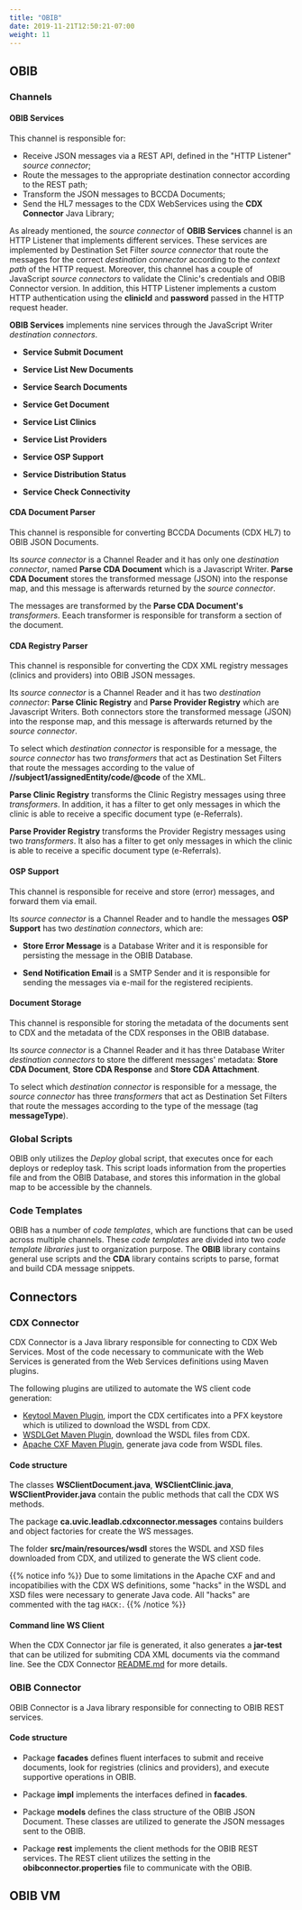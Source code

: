 ```yaml
---
title: "OBIB"
date: 2019-11-21T12:50:21-07:00
weight: 11
---
```


## OBIB

[//]: # (TODO)

### Channels

#### OBIB Services

This channel is responsible for:

* Receive JSON messages via a REST API, defined in the "HTTP Listener" *source connector*;
* Route the messages to the appropriate destination connector according to the REST path;
* Transform the JSON messages to BCCDA Documents;
* Send the HL7 messages to the CDX WebServices using the **CDX Connector** Java Library;

As already mentioned, the *source connector* of **OBIB Services** channel is an HTTP Listener that implements different services. These services are implemented by Destination Set Filter *source connector* that route the messages for the correct *destination connector* according to the *context path* of the HTTP request. Moreover, this channel has a couple of JavaScript *source connectors* to validate the Clinic's credentials and OBIB Connector version. In addition, this HTTP Listener implements a custom HTTP authentication using the **clinicId** and **password** passed in the HTTP request header.

**OBIB Services** implements nine services through the JavaScript Writer *destination connectors*.

[//]: # (TODO: describe each service)

* **Service Submit Document**

* **Service List New Documents**

* **Service Search Documents**

* **Service Get Document**

* **Service List Clinics**

* **Service List Providers**

* **Service OSP Support**

* **Service Distribution Status**

* **Service Check Connectivity**

#### CDA Document Parser

This channel is responsible for converting BCCDA Documents (CDX HL7) to OBIB JSON Documents.

Its *source connector* is a Channel Reader and it has only one *destination connector*, named **Parse CDA Document** which is a Javascript Writer. **Parse CDA Document** stores the transformed message (JSON) into the response map, and this message is afterwards returned by the *source connector*.

The messages are transformed by the **Parse CDA Document's** *transformers*. Eeach transformer is responsible for transform a section of the document.

#### CDA Registry Parser

This channel is responsible for converting the CDX XML registry messages (clinics and providers) into OBIB JSON messages.

Its *source connector* is a Channel Reader and it has two *destination connector*: **Parse Clinic Registry** and **Parse Provider Registry** which are Javascript Writers. Both connectors store the transformed message (JSON) into the response map, and this message is afterwards returned by the *source connector*.

To select which *destination connector* is responsible for a message, the *source connector* has two *transformers* that act as Destination Set Filters that route the messages according to the value of **//subject1/assignedEntity/code/@code** of the XML.

**Parse Clinic Registry** transforms the Clinic Registry messages using three *transformers*. In addition, it has a filter to get only messages in which the clinic is able to receive a specific document type (e-Referrals).

**Parse Provider Registry** transforms the Provider Registry messages using two *transformers*. It also has a filter to get only messages in which the clinic is able to receive a specific document type (e-Referrals).

#### OSP Support

This channel is responsible for receive and store (error) messages, and forward them via email.

Its *source connector* is a Channel Reader and to handle the messages **OSP Support** has two *destination connectors*, which are:

* **Store Error Message** is a Database Writer and it is responsible for persisting the message in the OBIB Database.

* **Send Notification Email** is a SMTP Sender and it is responsible for sending the messages via e-mail for the registered recipients.

#### Document Storage

This channel is responsible for storing the metadata of the documents sent to CDX and the metadata of the CDX responses in the OBIB database.

Its *source connector* is a Channel Reader and it has three Database Writer *destination connectors* to store the different messages' metadata: **Store CDA Document**, **Store CDA Response** and **Store CDA Attachment**.

To select which *destination connector* is responsible for a message, the *source connector* has three *transformers* that act as Destination Set Filters that route the messages according to the type of the message (tag **messageType**).

### Global Scripts

OBIB only utilizes the *Deploy* global script, that executes once for each deploys or redeploy task. This script loads information from the properties file and from the OBIB Database, and stores this information in the global map to be accessible by the channels.

### Code Templates

OBIB has a number of *code templates*, which are functions that can be used across multiple channels. These *code templates* are divided into two *code template libraries* just to organization purpose. The **OBIB** library contains general use scripts and the **CDA** library contains scripts to parse, format and build CDA message snippets.

## Connectors

### CDX Connector

CDX Connector is a Java library responsible for connecting to CDX Web Services. Most of the code necessary to communicate with the Web Services is generated from the Web Services definitions using Maven plugins.

The following plugins are utilized to automate the WS client code generation:

* [Keytool Maven Plugin](https://www.mojohaus.org/keytool/keytool-maven-plugin/), import the CDX certificates into a PFX keystore which is utilized to download the WSDL from CDX.
* [WSDLGet Maven Plugin](https://github.com/dmn1k/wsdlget-maven-plugin), download the WSDL files from CDX.
* [Apache CXF Maven Plugin](https://cxf.apache.org/docs/maven-cxf-codegen-plugin-wsdl-to-java.html), generate java code from WSDL files.

#### Code structure

The classes **WSClientDocument.java**, **WSClientClinic.java**, **WSClientProvider.java** contain the public methods that call the CDX WS methods.

The package **ca.uvic.leadlab.cdxconnector.messages** contains builders and object factories for create the WS messages.

The folder **src/main/resources/wsdl** stores the WSDL and XSD files downloaded from CDX, and utilized to generate the WS client code.

{{% notice info %}}
Due to some limitations in the Apache CXF and and incopatibilies with the CDX WS definitions, some "hacks" in the WSDL and XSD files were necessary to generate Java code. All "hacks" are commented with the tag ```HACK:```.
{{% /notice %}}

#### Command line WS Client

When the CDX Connector jar file is generated, it also generates a **jar-test** that can be utilized for submiting CDA XML documents via the command line. See the CDX Connector [README.md](https://github.com/simbioses/OBIB/tree/master/cdxconnector#submit-document-client) for more details.

### OBIB Connector

OBIB Connector is a Java library responsible for connecting to OBIB REST services.

#### Code structure

* Package **facades** defines fluent interfaces to submit and receive documents, look for registries (clinics and providers), and execute supportive operations in OBIB.

* Package **impl** implements the interfaces defined in **facades**.

* Package **models** defines the class structure of the OBIB JSON Document. These classes are utilized to generate the JSON messages sent to the OBIB.

* Package **rest** implements the client methods for the OBIB REST services. The REST client utilizes the setting in the **obibconnector.properties** file to communicate with the OBIB.

## OBIB VM

[//]: # (TODO)